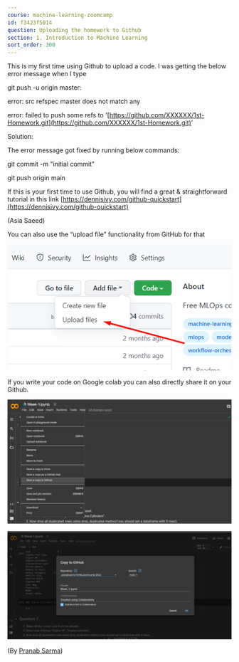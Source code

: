 ```yaml
---
course: machine-learning-zoomcamp
id: f3423f5014
question: Uploading the homework to Github
section: 1. Introduction to Machine Learning
sort_order: 300
---
```


This is my first time using Github to upload a code. I was getting the below error message when I type

git push -u origin master:

error: src refspec master does not match any

error: failed to push some refs to '[https://github.com/XXXXXX/1st-Homework.git](https://github.com/XXXXXX/1st-Homework.git)'

Solution:

The error message got fixed by running below commands:

git commit -m "initial commit"

git push origin main

If this is your first time to use Github, you will find a great & straightforward tutorial in this link [https://dennisivy.com/github-quickstart](https://dennisivy.com/github-quickstart)

(Asia Saeed)

You can also use the “upload file” functionality from GitHub for that

![Image](images/machine-learning-zoomcamp/image_b1bb532e.png)

If you write your code on Google colab you can also directly share it on your Github.

![Image](images/machine-learning-zoomcamp/image_5921040c.jpg)

![Image](images/machine-learning-zoomcamp/image_c812cf91.png)

(By [Pranab Sarma](https://github.com/pranabsarma18))


